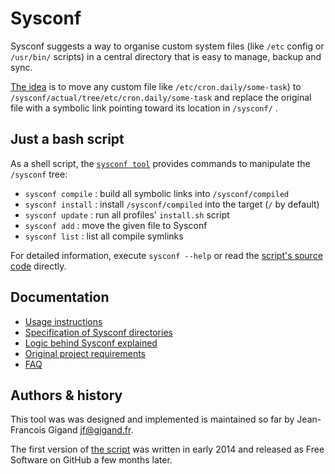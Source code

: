 # Sysconf

Sysconf suggests a way to organise custom system files (like
```/etc``` config or ```/usr/bin/``` scripts) in a central directory
that is easy to manage, backup and sync.

[The idea](doc/logic.md) is to move any custom file like
```/etc/cron.daily/some-task```) to
```/sysconf/actual/tree/etc/cron.daily/some-task``` and replace the
original file with a symbolic link pointing toward its location in
```/sysconf/``` .

## Just a bash script

As a shell script, the [```sysconf tool```](tree/usr/bin/sysconf)
provides commands to manipulate the ```/sysconf``` tree:

* ```sysconf compile``` : build all symbolic links into
  ```/sysconf/compiled```
* ```sysconf install``` : install ```/sysconf/compiled``` into the
target (```/``` by default)
* ```sysconf update``` : run all profiles' ```install.sh``` script
* ```sysconf add``` : move the given file to Sysconf
* ```sysconf list``` : list all compile symlinks

For detailed information, execute ```sysconf --help``` or read the
[script's source code](tree/usr/bin:sysconf) directly.


## Documentation

* [Usage instructions](doc/usage.md)
* [Specification of Sysconf directories](doc/specification.md)
* [Logic behind Sysconf explained](doc/logic.md)
* [Original project requirements](doc/requirements.md)
* [FAQ](doc/faq.md)
  

## Authors & history

This tool was was designed and implemented is maintained so far by
Jean-Francois Gigand <jf@gigand.fr>.

The first version of [the script](tree/usr/bin/sysconf) was written in
early 2014 and released as Free Software on GitHub a few months later.
